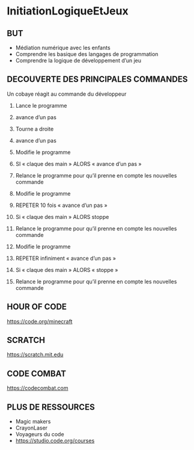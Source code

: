 # InitiationLogiqueEtJeux

## BUT

* Médiation numérique avec les enfants
* Comprendre les basique des langages de programmation
* Comprendre la logique de développement d’un jeu


## DECOUVERTE DES PRINCIPALES COMMANDES

Un cobaye réagit au commande du développeur

1. Lance le programme
2. avance d’un pas
3. Tourne a droite
4. avance d’un pas

1. Modifie le programme
2. SI « claque des main » ALORS « avance d’un pas »
3. Relance le programme pour qu’il prenne en compte les nouvelles commande

1. Modifie le programme
2. REPETER 10 fois « avance d’un pas »
3. Si « claque des main » ALORS stoppe
4. Relance le programme pour qu’il prenne en compte les nouvelles commande

1. Modifie le programme
2. REPETER infiniment « avance d’un pas » 
3. Si « claque des main » ALORS « stoppe »
4. Relance le programme pour qu’il prenne en compte les nouvelles commande

## HOUR OF CODE

https://code.org/minecraft

## SCRATCH

https://scratch.mit.edu

## CODE COMBAT

https://codecombat.com

## PLUS DE RESSOURCES

* Magic makers
* CrayonLaser
* Voyageurs du code
* https://studio.code.org/courses
